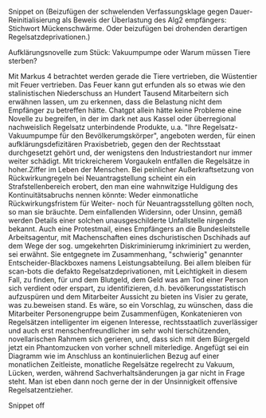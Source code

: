 Snippet on
(Beizufügen der schwelenden Verfassungsklage gegen Dauer-Reinitialisierung als Beweis der Überlastung des Alg2 empfängers: Stichwort Mückenschwärme. Oder beizufügen bei drohenden derartigen Regelsatzdeprivationen.)

Aufklärungsnovelle zum Stück: Vakuumpumpe oder Warum müssen Tiere sterben?

Mit Markus 4 betrachtet werden gerade die Tiere vertrieben, die Wüstentier mit Feuer vertrieben. Das Feuer kann gut erfunden als so etwas wie den stalinistischen Niederschuss an Hundert Tausend Mitarbeitern sich erwähnen lassen, um zu erkennen, dass die Belastung nicht dem Empfänger zu betreffen hätte. Chatgpt allein hätte keine Probleme eine Novelle zu begreifen, in der im dark net aus Kassel oder überregional  nachweislich Regelsatz unterbindende Produkte, u.a. "Ihre Regelsatz-Vakuumpumpe für den Bevölkerumgskörper", angeboten werden, für einen aufklärungsdefizitären Praxisbetrieb, gegen den der Rechtsstaat durchgesetzt gehört und, der wenigstens den Industriestandort nur immer weiter schädigt. Mit trickreicherem Vorgaukeln entfallen die Regelsätze in hoher.Ziffer im Leben der Menschen. Bei peinlicher Außerkraftsetzung von Rückwirkungregeln bei Neuantragstellung scheint ein ein Strafstellenbereich erobert, den man eine wahnwitzige Huldigung des Kontinuitätsabruchs nennen könnte: Weder einmonatliche Rückwirkungsfristem für Weiter- noch für Neuantragsstellung gölten noch, so man sie bräuchte. Dem einfallenden Widersinn, oder Unsinn, gemäß werden Details einer solchen unausgeschilderte Unfallstelle nirgends bekannt. Auch eine Protestmail, eines Empfängers an die Bundesleitstelle Arbeitsagentur, mit Machenschaften eines  dschuristischen Dschihads auf dem Wege der sog. umgekehrten Diskriminierumg inkriminiert zu werden, sei erwähnt. Sie entgegnete im Zusammenhang, "schwierig" genannter Entscheider-Blackboxes namens Leistungsabteilung. Bei allem bleiben für scan-bots die defakto Regelsatzdeprivationen, mit Leichtigkeit in diesem Fall, zu finden, für und dem Blutgeld, dem Geld was am Tod einer Person sich verdient oder erspart, zu identifizieren, d.h. bevölkerungsstatistisch aufzuspüren und dem Mitarbeiter Aussicht zu bieten ins Visier zu gerate, was zu.beweisen stand. Es wäre, so ein Vorschlag, zu wünschen, dass die Mitarbeiter Personengruppe beim Zusammenfügen, Konkatenieren von Regelsätzen intelligenter im eigenen Interesse, rechtsstaatlich zuverlässiger und auch erst menschenfreundlicher im sehr wohl tierschützenden, novellarischen Rahmem sich gerieren, und, dass sich mit dem Bürgergeld jetzt ein Phantomzucken von vorher schnell miterledige.
Angefügt sei ein Diagramm  wie im Anschluss an kontinuierlichen Bezug auf einer monatlichen Zeitleiste, monatliche Regelsätze regelrecht zu Vakuum, Lücken, werden, während Sachverhaltsänderungen ja gar nicht in Frage steht. Man ist eben dann noch gerne der in der Unsinnigkeit offensive Regelsatzentzieher.

Snippet off

